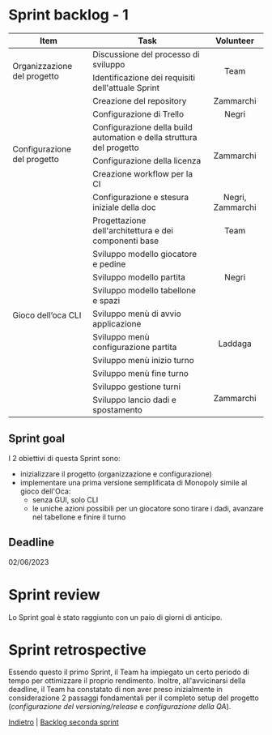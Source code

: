 # Sprint backlog - 1

<table>
    <thead>
        <tr>
            <th>Item</th>
            <th>Task</th>
            <th style="text-align: center;">Volunteer</th>
        </tr>
    </thead>
    <tbody>
        <tr>
            <td rowspan=2>Organizzazione del progetto</td>
            <td>Discussione del processo di sviluppo</td>
            <td rowspan=2 style="text-align: center;">Team</td>
        </tr>
        <tr>
            <td>Identificazione dei requisiti dell'attuale Sprint</td>
        </tr>
        <tr>
            <td rowspan=6>Configurazione del progetto</td>
            <td>Creazione del repository</td>
            <td style="text-align: center;">Zammarchi</td>
        </tr>
        <tr>
            <td>Configurazione di Trello</td>
            <td style="text-align: center;">Negri</td>
        </tr>
        <tr>
            <td>Configurazione della build automation e della struttura del progetto</td>
            <td rowspan=3 style="text-align: center;">Zammarchi</td>
        </tr>
        <tr>
            <td>Configurazione della licenza</td>
        </tr>
        <tr>
            <td>Creazione workflow per la CI</td>
        </tr>
        <tr>
            <td>Configurazione e stesura iniziale della doc</td>
            <td style="text-align: center;">Negri, Zammarchi</td>
        </tr>
        <tr>
            <td rowspan=10>Gioco dell’oca CLI</td>
            <td>Progettazione dell'architettura e dei componenti base</td>
            <td style="text-align: center;">Team</td>
        </tr>
        <tr>
            <td>Sviluppo modello giocatore e pedine</td>
            <td rowspan=3 style="text-align: center;">Negri</td>
        </tr>
        <tr>
            <td>Sviluppo modello partita</td>
        </tr>
        <tr>
            <td>Sviluppo modello tabellone e spazi</td>
        </tr>
        <tr>
            <td>Sviluppo menù di avvio applicazione</td>
            <td rowspan=4 style="text-align: center;">Laddaga</td>
        </tr>
        <tr>
            <td>Sviluppo menù configurazione partita</td>
        </tr>
        <tr>
            <td>Sviluppo menù inizio turno</td>
        </tr>
        <tr>
            <td>Sviluppo menù fine turno</td>
        </tr>
        <tr>
            <td>Sviluppo gestione turni</td>
            <td rowspan=2 style="text-align: center;">Zammarchi</td>
        </tr>
        <tr>
            <td>Sviluppo lancio dadi e spostamento</td>
        </tr>
    </tbody>
</table>


## Sprint goal
I 2 obiettivi di questa Sprint sono:
- inizializzare il progetto (organizzazione e configurazione)
- implementare una prima versione semplificata di Monopoly simile al gioco dell'Oca:
  - senza GUI, solo CLI
  - le uniche azioni possibili per un giocatore sono tirare i dadi, avanzare nel tabellone e finire il turno

## Deadline
02/06/2023

# Sprint review
Lo Sprint goal è stato raggiunto con un paio di giorni di anticipo.

# Sprint retrospective
Essendo questo il primo Sprint, il Team ha impiegato un certo periodo di tempo per ottimizzare il proprio rendimento. Inoltre, all'avvicinarsi della deadline, il Team ha constatato di non aver preso inizialmente in considerazione 2 passaggi fondamentali per il completo setup del progetto (*configurazione del versioning/release* e *configurazione della QA*).

[Indietro](/README.md) | [Backlog seconda sprint](/second-sprint.md)